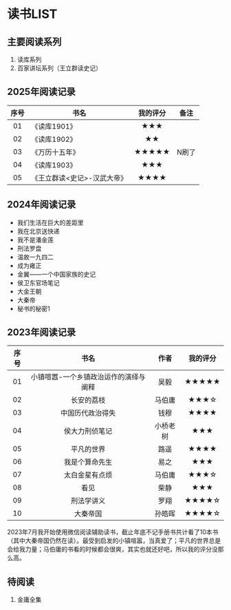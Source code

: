 # 读书LIST

## 主要阅读系列

1. 读库系列
1. 百家讲坛系列（王立群读史记）



## 2025年阅读记录

| 序号 | 书名                        | 我的评分 | 备注  |
| :--: | --------------------------- | :------: | ----- |
|  01  | 《读库1901》                |   ★★★    |       |
|  02  | 《读库1902》                |    ★★    |       |
|  03  | 《万历十五年》              |  ★★★★★   | N刷了 |
|  04  | 《读库1903》                |   ★★★    |       |
|  05  | 《王立群读<史记>-汉武大帝》 |   ★★★★   |       |

## 2024年阅读记录

* 我们生活在巨大的差距里
* 我在北京送快递
* 我不是潘金莲
* 刑法罗盘
* 温故一九四二
* 成为雍正
* 金翼——一个中国家族的史记
* 侯卫东官场笔记
* 大金王朝
* 大秦帝
* 秘书的秘密1

## 2023年阅读记录

| 序号 |                 书名                  |   作者   | 我的评分 |
| :--: | :-----------------------------------: | :------: | :------: |
|  01  | 小镇喧嚣-一个乡镇政治运作的演绎与阐释 |   吴毅   |  ★★★★★   |
|  02  |              长安的荔枝               |  马伯庸  |   ★★★☆   |
|  03  |           中国历代政治得失            |   钱穆   |   ★★★★   |
|  04  |            侯大力刑侦笔记             | 小桥老树 |   ★★★    |
|  05  |              平凡的世界               |   路遥   |   ★★★★   |
|  06  |            我是个算命先生             |   易之   |   ★★★    |
|  07  |            太白金星有点烦             |  马伯庸  |   ★★★☆   |
|  08  |                 看见                  |   柴静   |   ★★★    |
|  09  |              刑法学讲义               |   罗翔   |  ★★★★☆   |
|  10  |               大秦帝国                |  孙皓晖  |  ★★★★☆   |

2023年7月我开始使用微信阅读辅助读书，截止年底不记手册书共计看了10本书（其中大秦帝国仍然在读）。最受到启发的小镇喧嚣，当真爱了；平凡的世界总是会给我力量；马伯庸的书看的时候都会很爽，其实也就还好吧，所以我的评分没那么高。









## 待阅读

1. 金庸全集
